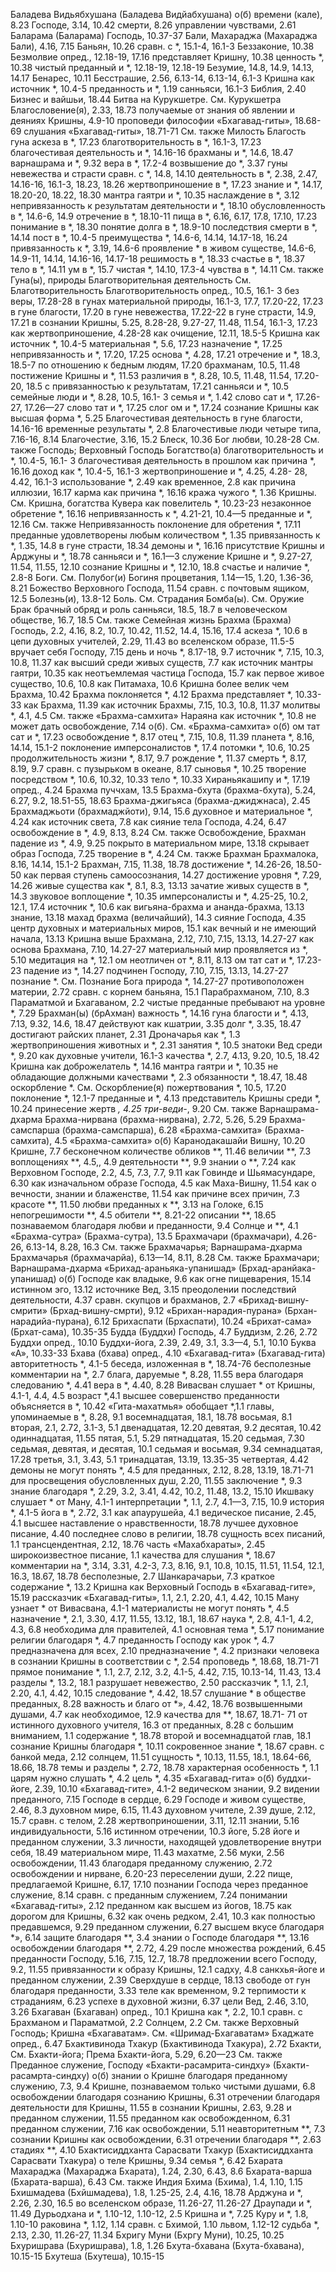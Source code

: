 Баладева Видьябхушана (Баладева Видйабхушана)
  о(б)
    времени (кале), 8.23
    Господе, 3.14, 10.42
    смерти, 8.26
    управлении чувствами, 2.61
Баларама (Баларама)
  Господь, 10.37-37
Бали,
  Махараджа (Махараджа Бали), 4.16, 7.15
Баньян, 10.26
  сравн. с *, 15.1-4, 16.1-3
Беззаконие, 10.38
Безмолвие
  опред., 12.18-19, 17.16
  представляет Кришну, 10.38
  ценность *, 10.38
  чистый преданный и *, 12.18-19, 12.18-19
Безумие, 14.8, 14.9, 14.13, 14.17
Бенарес, 10.11
Бесстрашие, 2.56, 6.13-14, 6.13-14, 6.1-3
  Кришна как источник *, 10.4-5
  преданность и *, 1.19
  санньяси, 16.1-3
Библия, 2.40
Бизнес и вайшьи, 18.44
Битва на Курукшетре.
  См. Курукшетра
Благословение(я), 2.33, 18.73
  получаемые от
    знания об явлении и деяниях Кришны, 4.9-10
    проповеди философии «Бхагавад-гиты», 18.68-69
    слушания «Бхагавад-гиты», 18.71-71
  См. также Милость
Благость
  гуна
    аскеза в *, 17.23
    благотворительность в *, 16.1-3, 17.23
    благочестивая деятельность и *, 14.16-16
    брахманы и *, 14.6, 18.47
    варнашрама и *, 9.32
    вера в *, 17.2-4
    возвышение до *, 3.37
    гуны невежества и страсти сравн. с *, 14.8, 14.10
    деятельность в *, 2.38, 2.47, 14.16-16, 16.1-3, 18.23, 18.26
    жертвоприношение в *, 17.23
    знание и *, 14.17, 18.20-20, 18.22, 18.30
    мантра гаятри и *, 10.35
    наслаждение в *, 3.12
    непривязанность к результатам деятельности и *, 18.10
    обусловленность в *, 14.6-6, 14.9
    отречение в *, 18.10-11
    пища в *, 6.16, 6.17, 17.8, 17.10, 17.23
    понимание в *, 18.30
    понятие долга в *, 18.9-10
    последствия смерти в *, 14.14
    пост в *, 10.4-5
    преимущества *, 14.6-6, 14.14, 14.17-18, 16.24
    привязанность к *, 3.19, 14.6-6
    проявление * в живом существе, 14.6-6, 14.9-11, 14.14, 14.16-16, 14.17-18
    решимость в *, 18.33
    счастье в *, 18.37
    тело в *, 14.11
    ум в *, 15.7
    чистая *, 14.10, 17.3-4
    чувства в *, 14.11
    См. также Гуна(ы), природы
Благотворительная деятельность
  См. Благотворительность
Благотворительность
  опред., 10.5, 16.1- 3
  без веры, 17.28-28
  в гунах материальной природы, 16.1-3, 17.7, 17.20-22, 17.23
  в гуне благости, 17.20
  в гуне невежества, 17.22-22
  в гуне страсти, 14.9, 17.21
  в сознании Кришны, 5.25, 8.28-28, 9.27-27, 11.48, 11.54, 16.1-3, 17.23
  как жертвоприношение, 4.28-28
  как очищение, 12.11, 18.5-5
  Кришна как источник *, 10.4-5
  материальная *, 5.6, 17.23
  назначение *, 17.25
  непривязанность и *, 17.20, 17.25
  основа *, 4.28, 17.21
  отречение и *, 18.3, 18.5-7
  по отношению к
    бедным людям, 17.20
    брахманам, 10.5, 11.48
  постижение Кришны и *, 11.53
  различия в *, 8.28, 10.5, 11.48, 11.54, 17.20-20, 18.5
  с привязанностью к результатам, 17.21
  санньяси и *, 10.5
  семейные люди и *, 8.28, 10.5, 16.1- 3
  семья и *, 1.42
  слово сат и *, 17.26-27, 17.26—27
  слово тат и *, 17.25
  слог ом и *, 17.24
  сознание Кришны как высшая форма *, 5.25
Благочестивая деятельность
  в гуне благости, 14.16-16
  временные результаты *, 2.8
Благочестивые люди
  четыре типа, 7.16-16, 8.14
Благочестие, 3.16, 15.2
Блеск, 10.36
Бог
  любви, 10.28-28
  См. также Господь; Верховный Господь
Богатство(а)
  благотворительность и *, 10.4-5, 16.1- 3
  благочестивая деятельность в прошлом как причина *, 16.16
  доход как *, 10.4-5, 16.1-3
  жертвоприношение и *, 4.25, 4.28- 28, 4.42, 16.1-3
  использование *, 2.49
  как временное, 2.8
  как причина иллюзии, 16.17
  карма как причина *, 16.16
  кража чужого *, 1.36
  Кришны.
    См. Кришна, богатства
  Кувера как повелитель *, 10.23-23
  незаконное обретение *, 16.16
  непривязанность к *, 4.21-21, 10.4—5
    преданные и *, 12.16
    См. также Непривязанность
  поклонение для обретения *, 17.11
  преданные удовлетворены любым количеством *, 1.35
  привязанность к *, 1.35, 14.8
    в гуне страсти, 18.34
    демоны и *, 16.16
  присутствие Кришны и Арджуны и *, 18.78
  санньяси и *, 16.1—3
  служение Кришне и *, 9.27-27, 11.54, 11.55, 12.10
  сознание Кришны и *, 12.10, 18.8
  счастье и наличие *, 2.8-8
Боги.
  См. Полубог(и)
Богиня процветания, 1.14—15, 1.20, 1.36-36, 8.21
Божество Верховного Господа, 11.54
  сравн. с почтовым ящиком, 12.5
Болезнь(и), 13.8-12
Боль.
  См. Страдания
Бомба(ы).
  См. Оружие
Брак
  брачный обряд и роль санньяси, 18.5, 18.7
  в человеческом обществе, 16.7, 18.5
  См. также Семейная жизнь
Брахма (Брахма)
  Господь, 2.2, 4.16, 8.2, 10.7, 10.42, 11.52, 14.4, 15.16, 17.4
    аскеза *, 10.6
    в цепи духовных учителей, 2.29, 11.43
    во вселенском образе, 11.5-5
    вручает себя Господу, 7.15
    день и ночь *, 8.17-18, 9.7
    источник *, 7.15, 10.3, 10.8, 11.37
    как высший среди живых существ, 7.7
    как источник мантры гаятри, 10.35
    как неотъемлемая частица Господа, 15.7
    как первое живое существо, 10.6, 10.8
    как Питамаха, 10.6
    Кришна
      более велик чем Брахма, 10.42
      Брахма поклоняется *, 4.12
      Брахма представляет *, 10.33-33
      как Брахма, 11.39
      как источник Брахмы, 7.15, 10.3, 10.8, 11.37
    молитвы *, 4.1, 4.5
      См. также «Брахма-самхита»
    Нараяна как источник *, 10.8
    не может дать освобождение, 7.14
    о(б).
      См. «Брахма-самхита» о(б)
    ом тат сат и *, 17.23
    освобождение *, 8.17
    отец *, 7.15, 10.8, 11.39
    планета *, 8.16, 14.14, 15.1-2
    поклонение имперсоналистов *, 17.4
    потомки *, 10.6, 10.25
    продолжительность жизни *, 8.17, 9.7
    рождение *, 11.37
    смерть *, 8.17, 8.19, 9.7
    сравн. с пузырьком в океане, 8.17
    сыновья *, 10.25
    творение посредством *, 10.6, 10.32, 10.33
    тело *, 10.33
    Хираньякашипу и *, 17.19
  опред., 4.24
Брахма пуччхам, 13.5
Брахма-бхута (брахма-бхута), 5.24, 6.27, 9.2, 18.51-55, 18.63
Брахма-джигьяса (брахма-джиджнаса), 2.45
Брахмаджьоти (брахмаджйоти), 9.14, 15.6
  духовное и материальное *, 4.24
  как источник света, 7.8
  как сияние тела Господа, 4.24, 6.47
  освобождение в *, 4.9, 8.13, 8.24
    См. также Освобождение, Брахман
  падение из *, 4.9, 9.25
  покрыто в материальном мире, 13.18
  скрывает образ Господа, 7.25
  творение в *, 4.24
  См. также Брахман
Брахмалока, 8.16, 14.14, 15.1-2
Брахман, 7.15, 11.38, 18.78
  достижение *, 14.26-26, 18.50-50
    как первая ступень самоосознания, 14.27
  достижение уровня *, 7.29, 14.26
  живые существа как *, 8.1, 8.3, 13.13
  зачатие живых существ в *, 14.3
  звуковое воплощение *, 10.35
  имперсоналисты и *, 4.25-25, 10.2, 12.1, 17.4
  источник *, 10.6
  как
    вигьяна-брахма и ананда-брахма, 13.13
    знание, 13.18
    махад брахма (величайший), 14.3
    сияние Господа, 4.35
    центр духовных и материальных миров, 15.1
  как вечный и не имеющий начала, 13.13
  Кришна
    выше Брахмана, 2.12, 7.10, 7.15, 13.13, 14.27-27
    как основа Брахмана, 7.10, 14.27-27
  материальный мир проявляется из *, 5.10
  медитация на *, 12.1
  ом неотличен от *, 8.11, 8.13
  ом тат сат и *, 17.23-23
  падение из *, 14.27
  подчинен Господу, 7.10, 7.15, 13.13, 14.27-27
  познание *.
    См. Познание Бога
  природа *, 14.27-27
  противоположен материи, 2.72
  сравн. с
    корнем баньяна, 15.1
    Парабрахманом, 7.10, 8.3
    Параматмой и Бхагаваном, 2.2
  чистые преданные пребывают на уровне *, 7.29
Брахман(ы) (брАхман)
  важность *, 14.16
  гуна благости и *, 4.13, 7.13, 9.32, 14.6, 18.47
  действуют как кшатрии, 3.35
  долг *, 3.35, 18.47
  достигают райских планет, 2.31
  Дроначарья как *, 1.3
  жертвоприношения животных и *, 2.31
  занятия *, 10.5
  знатоки Вед среди *, 9.20
  как духовные учители, 16.1-3
  качества *, 2.7, 4.13, 9.20, 10.5, 18.42
  Кришна как доброжелатель *, 14.16
  мантра гаятри и *, 10.35
  не обладающие должными качествами *, 2.3
  обязанности *, 18.47, 18.48
  оскорбление *.
    См. Оскорбление(я)
  пожертвования *, 10.5, 17.20
  поклонение *, 12.1-7
  преданные и *, 4.13
  представитель Кришны среди *, 10.24
  принесение жертв *, 4.25
  три-веди-*, 9.20
  См. также Варнашрама-дхарма
Брахма-нирвана (брахма-нирвана), 2.72, 5.26, 5.29
Брахма-самспарша (брахма-самспарша), 6.28
«Брахма-самхита» (Брахма-самхита), 4.5
«Брахма-самхита» о(б)
  Каранодакашайи Вишну, 10.20
  Кришне, 7.7
    бесконечном количестве обликов **, 11.46
    величии **, 7.3
    воплощениях **, 4.5,, 4.9
    деятельности **, 9.9
    знании о **, 7.24
    как Верховном Господе, 2.2, 4.5, 7.3, 7.7, 9.11
    как Говинде и Шьямасундаре, 6.30
    как изначальном образе Господа, 4.5
    как Маха-Вишну, 11.54
    как о вечности, знании и блаженстве, 11.54
    как причине всех причин, 7.3
    красоте **, 11.50
    любви преданных к **, 3.13
    на Голоке, 6.15
    непогрешимости **, 4.5
    обители **, 8.21-22
    описании **, 18.65
    познаваемом благодаря любви и преданности, 9.4
    Солнце и **, 4.1
«Брахма-сутра» (Брахма-сутра), 13.5
Брахмачари (брахмачари), 4.26-26, 6.13-14, 8.28, 16.3
  См. также Брахмачарья; Варнашрама-дхарма
Брахмачарья (брахмачарйа), 6.13—14, 8.11, 8.28
  См. также Брахмачари; Варнашрама-дхарма
«Брихад-араньяка-упанишад» (Брхад-аранйака-упанишад) о(б)
  Господе
    как владыке, 9.6
    как огне пищеварения, 15.14
  истинном эго, 13.12
  источнике Вед, 3.15
  преодолении последствий деятельности, 4.37
  сравн. скупцов и брахманов, 2.7
«Брихад-вишну-смрити» (Брхад-вишну-смрти), 9.12
  «Брихан-нарадия-пурана» (Брхан-нарадийа-пурана), 6.12
Брихаспати (Брхаспати), 10.24
«Брихат-сама» (Брхат-сама), 10.35-35
Будда (Буддхи)
  Господь, 4.7
Буддизм, 2.26, 2.72
Буддхи
  опред., 10.10
Буддхи-йога, 2.39, 2.49, 3.1, 3.3—4, 5.1, 10.10
Буква «А», 10.33-33
Бхава (бхава)
  опред., 4.10
«Бхагавад-гита» (Бхагавад-гита)
  авторитетность *, 4.1-5
  беседа, изложенная в *, 18.74-76
  бесполезные комментарии на *, 2.7
  блага, даруемые *, 8.28, 11.55
  вера благодаря следованию *, 4.41
  вера в *, 4.40, 8.28
  Вивасван слушает * от Кришны, 4.1-1, 4.4, 4.5
  возраст *,4.1
  высшее совершенство преданности объясняется в *, 10.42 «Гита-махатмья» обобщает *,1.1
  главы, упоминаемые в *, 8.28, 9.1
    восемнадцатая, 18.1, 18.78
    восьмая, 8.1
    вторая, 2.1, 2.72, 3.1-3, 5.1
    двенадцатая, 12.20
    девятая, 9.2
    десятая, 10.42
    одиннадцатая, 11.55
    пятая, 5.1, 5.29
    пятнадцатая, 15.20
    седьмая, 7.30
    седьмая, девятая, и десятая, 10.1
    седьмая и восьмая, 9.34
    семнадцатая, 17.28
    третья, 3.1, 3.43, 5.1
    тринадцатая, 13.19, 13.35-35
    четвертая, 4.42
  демоны не могут понять *, 4.5
  для преданных, 2.12, 8.28, 13.19, 18.71-71
  для просвещения обусловленных душ, 2.20, 11.55
  заключение *, 9.3
  знание благодаря *, 2.29, 3.2, 3.41, 4.42, 10.2, 11.48, 13.2, 15.10
  Икшваку слушает * от Ману, 4.1-1
  интерпретации *, 1.1, 2.7, 4.1—3, 7.15, 10.9
  история *, 4.1-5
  йога в *, 2.72, 3.1
  как
    апаурушейа, 4.1
    ведическое писание, 2.45, 4.1
    высшее наставление о нравственности, 18.78
    лучшее духовное писание, 4.40
    последнее слово в религии, 18.78
    сущность всех писаний, 1.1
    трансцендентная, 2.12, 18.76
    часть «Махабхараты», 2.45
    широкоизвестное писание, 1.1
  качества для слушания *, 18.67
  комментарии на *, 3.14, 3.31, 4.2-3, 7.3, 8.16, 9.1, 10.8, 10.15, 11.51, 11.54, 12.1, 16.3, 18.67, 18.78
    бесполезные, 2.7
    Шанкарачарьи, 7.3
  краткое содержание *, 13.2
  Кришна как
    Верховный Господь в «Бхагавад-гите», 15.19
  рассказчик «Бхагавад-гиты», 1.1, 2.1, 2.20, 4.1, 4.42, 10.15
  Ману узнает * от Вивасвана, 4.1-1
  материалисты не могут понять *, 4.5
  назначение *, 2.1, 3.30, 4.17, 11.55, 13.12, 18.1, 18.67
  наука *, 2.8, 4.1-1, 4.2, 4.3, 6.8
  необходима для правителей, 4.1
  основная тема *, 5.17
  понимание религии благодаря *, 4.7
  преданность Господу как урок *, 4.7
  предназначена для всех, 2.10
  предназначение *, 4.2
  признаки человека в сознании Кришны в соответствии с *, 2.54
  проповедь *, 18.68, 18.71-71
  прямое понимание *, 1.1, 2.7, 2.12, 3.2, 4.1-5, 4.42, 7.15, 10.13-14, 11.43, 13.4
  разделы *, 13.2, 18.1
  разрушает невежество, 2.50
  рассказчик *, 1.1, 2.1, 2.20, 4.1, 4.42, 10.15
  следование *, 4.42, 18.57
  слушание *
    в обществе преданных, 8.28
    важность и благо от *», 4.42, 18.76
    возвышенными душами, 4.7
    как необходимое, 12.9
    качества для **, 18.67, 18.71- 71
    от истинного духовного учителя, 16.3
    от преданных, 8.28
    с большим вниманием, 1.1
  содержание *, 18.78
    второй и восемнадцатой глав, 18.1
  сознание Кришны благодаря *, 10.11
  сокровенное знание *, 18.67
  сравн. с
    банкой меда, 2.12
    солнцем, 11.51
  сущность *, 10.13, 11.55, 18.1, 18.64-66, 18.66, 18.78
  темы и разделы *, 2.72, 18.78
  характерная особенность *, 1.1
  царям нужно слушать *, 4.2
  цель *, 4.35
«Бхагавад-гита» о(б)
  буддхи-йоге, 2.39, 10.10
  «Бхагавад-гите», 4.1-2
  ведическом знании, 9.2
  видении преданного, 7.15
  Господе в сердце, 6.29
  Господе и живом существе, 2.46, 8.3
  духовном мире, 6.15, 11.43
  духовном учителе, 2.39
  душе, 2.12, 15.7
    сравн. с телом, 2.28
  жертвоприношении, 3.11, 12.11
  знании, 5.16
  индивидуальности, 5.16
  истинном отречении, 10.3
  йоге, 5.28
  йоге и преданном служении, 3.3
  личности, находящей удовлетворение внутри себя, 18.49
  материальном мире, 11.43
  махатме, 2.56
  муки, 2.56
  освобождении, 11.43
    благодаря преданному служению, 2.72
  освобождении и нирване, 6.20-23
  переселении души, 2.22
  пище, предлагаемой Кришне, 6.17, 17.10
  познании Господа через преданное служение, 8.14
    сравн. с преданным служением, 7.24
  понимании «Бхагавад-гиты», 2.12
  преданном
    как высшем из йогов, 18.75
    как дорогом для Кришны, 6.32
    как очень редком, 2.41, 10.3
    как полностью предавшемся, 9.29
  преданном служении, 6.27
    высшем вкусе благодаря *», 6.14
    защите благодаря **, 3.4
    знании о Господе благодаря **, 13.16
    освобождении благодаря **, 2.72, 4.29
    после множества рождений, 6.45
  преданности Господу, 5.16, 7.15, 12.7, 18.78
  предложении всего Господу, 9.2, 11.55
  привязанности к образу Кришны, 12.1
  садху, 4.8
  санкхья-йоге и преданном служении, 2.39
  Сверхдуше в сердце, 18.13
  свободе от гун благодаря преданности, 3.33
  теле как временном, 9.2
  терпимости к страданиям, 6.23
  успехе в духовной жизни, 6.37
  цели Вед, 2.46, 3.10, 3.26
Бхагаван (Бхагаван)
  опред., 10.1
  Кришна как *, 2.2, 10.1
  сравн. с
    Брахманом и Параматмой, 2.2
    Солнцем, 2.2
  См. также Верховный Господь; Кришна
«Бхагаватам».
  См. «Шримад-Бхагаватам»
Бхаджате
  опред., 6.47
Бхактивинода Тхакур (Бхактивинода Тхакура), 2.72
Бхакти,
  См. Бхакти-йога; Према
Бхакти-йога, 5.29, 6.20—23
  См. также Преданное служение, Господу
«Бхакти-расамрита-синдху» (Бхакти-расамрта-синдху) о(б)
  знании о Кришне благодаря преданному служению, 7.3, 9.4
  Кришне, познаваемом только чистыми душами, 6.8
  освобождении благодаря сознанию Кришны, 6.31
  отречении
    благодаря деятельности для Кришны, 11.55
    в сознании Кришны, 2.63, 9.28
    и преданном служении, 11.55
  преданном как освобожденном, 6.31
  преданном служении, 7.16
    как освобождении, 5.11
    неавторитетным **, 7.3
  сознании Кришны
    как освобождении, 6.31
    отречении благодаря **, 2.63
    стадиях **, 4.10
Бхактисиддханта Сарасвати Тхакур (Бхактисиддханта Сарасвати Тхакура)
  о теле Кришны, 9.34
  семья *, 6.42
Бхарата
  Махараджа (Махараджа Бхарата), 1.24, 2.30, 6.43, 8.6
Бхарата-варша (Бхарата-варша), 6.43
  См. также Индия
Бхима (Бхима), 1.4, 1.10, 1.15
Бхишмадева (Бхйшмадева), 1.8, 1.25-25, 2.4, 4.16, 18.78
  Арджуна и *, 2.26, 2.30, 16.5
  во вселенском образе, 11.26-27, 11.26-27
  Драупади и *, 11.49
  Дурьодхана и *, 1.10-12, 1.10-12, 2.5
  Кришна и *, 7.25
  Куру и *, 1.8, 1.10-10
  раковина *, 1.12, 1.14
  сравн. с
    Бхимой, 1.10
    львом, 1.12-12
  судьба *, 2.13, 2.30, 11.26-27, 11.34
Бхригу Муни (Бхргу Муни), 10.25, 10.25
Бхуришрава (Бхуришрава), 1.8, 1.26
Бхута-бхавана (Бхута-бхавана), 10.15-15
Бхутеша (Бхутеша), 10.15-15